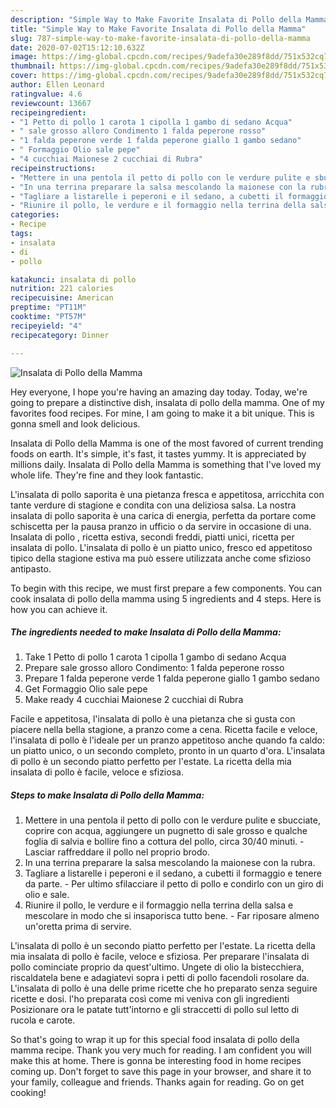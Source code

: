 ```yaml
---
description: "Simple Way to Make Favorite Insalata di Pollo della Mamma"
title: "Simple Way to Make Favorite Insalata di Pollo della Mamma"
slug: 787-simple-way-to-make-favorite-insalata-di-pollo-della-mamma
date: 2020-07-02T15:12:10.632Z
image: https://img-global.cpcdn.com/recipes/9adefa30e289f8dd/751x532cq70/insalata-di-pollo-della-mamma-recipe-main-photo.jpg
thumbnail: https://img-global.cpcdn.com/recipes/9adefa30e289f8dd/751x532cq70/insalata-di-pollo-della-mamma-recipe-main-photo.jpg
cover: https://img-global.cpcdn.com/recipes/9adefa30e289f8dd/751x532cq70/insalata-di-pollo-della-mamma-recipe-main-photo.jpg
author: Ellen Leonard
ratingvalue: 4.6
reviewcount: 13667
recipeingredient:
- "1 Petto di pollo 1 carota 1 cipolla 1 gambo di sedano Acqua"
- " sale grosso alloro Condimento 1 falda peperone rosso"
- "1 falda peperone verde 1 falda peperone giallo 1 gambo sedano"
- " Formaggio Olio sale pepe"
- "4 cucchiai Maionese 2 cucchiai di Rubra"
recipeinstructions:
- "Mettere in una pentola il petto di pollo con le verdure pulite e sbucciate, coprire con acqua, aggiungere un pugnetto di sale grosso e qualche foglia di salvia e bollire fino a cottura del pollo, circa 30/40 minuti.  Lasciar raffreddare il pollo nel proprio brodo."
- "In una terrina preparare la salsa mescolando la maionese con la rubra."
- "Tagliare a listarelle i peperoni e il sedano, a cubetti il formaggio e tenere da parte.  Per ultimo sfilacciare il petto di pollo e condirlo con un giro di olio e sale."
- "Riunire il pollo, le verdure e il formaggio nella terrina della salsa e mescolare in modo che si insaporisca tutto bene.  Far riposare almeno un&#39;oretta prima di servire."
categories:
- Recipe
tags:
- insalata
- di
- pollo

katakunci: insalata di pollo 
nutrition: 221 calories
recipecuisine: American
preptime: "PT11M"
cooktime: "PT57M"
recipeyield: "4"
recipecategory: Dinner

---
```



![Insalata di Pollo della Mamma](https://img-global.cpcdn.com/recipes/9adefa30e289f8dd/751x532cq70/insalata-di-pollo-della-mamma-recipe-main-photo.jpg)

Hey everyone, I hope you're having an amazing day today. Today, we're going to prepare a distinctive dish, insalata di pollo della mamma. One of my favorites food recipes. For mine, I am going to make it a bit unique. This is gonna smell and look delicious.

Insalata di Pollo della Mamma is one of the most favored of current trending foods on earth. It's simple, it's fast, it tastes yummy. It is appreciated by millions daily. Insalata di Pollo della Mamma is something that I've loved my whole life. They're fine and they look fantastic.

L&#39;insalata di pollo saporita è una pietanza fresca e appetitosa, arricchita con tante verdure di stagione e condita con una deliziosa salsa. La nostra insalata di pollo saporita è una carica di energia, perfetta da portare come schiscetta per la pausa pranzo in ufficio o da servire in occasione di una. Insalata di pollo , ricetta estiva, secondi freddi, piatti unici, ricetta per insalata di pollo. L&#39;insalata di pollo è un piatto unico, fresco ed appetitoso tipico della stagione estiva ma può essere utilizzata anche come sfizioso antipasto.


To begin with this recipe, we must first prepare a few components. You can cook insalata di pollo della mamma using 5 ingredients and 4 steps. Here is how you can achieve it.

<!--inarticleads1-->

##### The ingredients needed to make Insalata di Pollo della Mamma:

1. Take 1 Petto di pollo 1 carota 1 cipolla 1 gambo di sedano Acqua
1. Prepare  sale grosso alloro Condimento: 1 falda peperone rosso
1. Prepare 1 falda peperone verde 1 falda peperone giallo 1 gambo sedano
1. Get  Formaggio Olio sale pepe
1. Make ready 4 cucchiai Maionese 2 cucchiai di Rubra


Facile e appetitosa, l&#39;insalata di pollo è una pietanza che si gusta con piacere nella bella stagione, a pranzo come a cena. Ricetta facile e veloce, l&#39;insalata di pollo è l&#39;ideale per un pranzo appetitoso anche quando fa caldo: un piatto unico, o un secondo completo, pronto in un quarto d&#39;ora. L&#39;insalata di pollo è un secondo piatto perfetto per l&#39;estate. La ricetta della mia insalata di pollo è facile, veloce e sfiziosa. 

<!--inarticleads2-->

##### Steps to make Insalata di Pollo della Mamma:

1. Mettere in una pentola il petto di pollo con le verdure pulite e sbucciate, coprire con acqua, aggiungere un pugnetto di sale grosso e qualche foglia di salvia e bollire fino a cottura del pollo, circa 30/40 minuti.  - Lasciar raffreddare il pollo nel proprio brodo.
1. In una terrina preparare la salsa mescolando la maionese con la rubra.
1. Tagliare a listarelle i peperoni e il sedano, a cubetti il formaggio e tenere da parte.  - Per ultimo sfilacciare il petto di pollo e condirlo con un giro di olio e sale.
1. Riunire il pollo, le verdure e il formaggio nella terrina della salsa e mescolare in modo che si insaporisca tutto bene.  - Far riposare almeno un&#39;oretta prima di servire.


L&#39;insalata di pollo è un secondo piatto perfetto per l&#39;estate. La ricetta della mia insalata di pollo è facile, veloce e sfiziosa. Per preparare l&#39;insalata di pollo cominciate proprio da quest&#39;ultimo. Ungete di olio la bistecchiera, riscaldatela bene e adagiatevi sopra i petti di pollo facendoli rosolare da. L&#39;insalata di pollo è una delle prime ricette che ho preparato senza seguire ricette e dosi. l&#39;ho preparata così come mi veniva con gli ingredienti Posizionare ora le patate tutt&#39;intorno e gli straccetti di pollo sul letto di rucola e carote. 

So that's going to wrap it up for this special food insalata di pollo della mamma recipe. Thank you very much for reading. I am confident you will make this at home. There is gonna be interesting food in home recipes coming up. Don't forget to save this page in your browser, and share it to your family, colleague and friends. Thanks again for reading. Go on get cooking!
